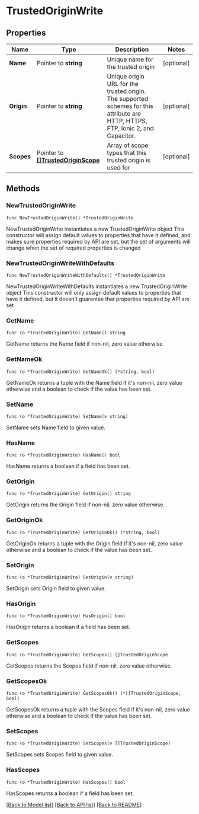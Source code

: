# TrustedOriginWrite

## Properties

Name | Type | Description | Notes
------------ | ------------- | ------------- | -------------
**Name** | Pointer to **string** | Unique name for the trusted origin | [optional] 
**Origin** | Pointer to **string** | Unique origin URL for the trusted origin. The supported schemes for this attribute are HTTP, HTTPS, FTP, Ionic 2, and Capacitor. | [optional] 
**Scopes** | Pointer to [**[]TrustedOriginScope**](TrustedOriginScope.md) | Array of scope types that this trusted origin is used for | [optional] 

## Methods

### NewTrustedOriginWrite

`func NewTrustedOriginWrite() *TrustedOriginWrite`

NewTrustedOriginWrite instantiates a new TrustedOriginWrite object
This constructor will assign default values to properties that have it defined,
and makes sure properties required by API are set, but the set of arguments
will change when the set of required properties is changed

### NewTrustedOriginWriteWithDefaults

`func NewTrustedOriginWriteWithDefaults() *TrustedOriginWrite`

NewTrustedOriginWriteWithDefaults instantiates a new TrustedOriginWrite object
This constructor will only assign default values to properties that have it defined,
but it doesn't guarantee that properties required by API are set

### GetName

`func (o *TrustedOriginWrite) GetName() string`

GetName returns the Name field if non-nil, zero value otherwise.

### GetNameOk

`func (o *TrustedOriginWrite) GetNameOk() (*string, bool)`

GetNameOk returns a tuple with the Name field if it's non-nil, zero value otherwise
and a boolean to check if the value has been set.

### SetName

`func (o *TrustedOriginWrite) SetName(v string)`

SetName sets Name field to given value.

### HasName

`func (o *TrustedOriginWrite) HasName() bool`

HasName returns a boolean if a field has been set.

### GetOrigin

`func (o *TrustedOriginWrite) GetOrigin() string`

GetOrigin returns the Origin field if non-nil, zero value otherwise.

### GetOriginOk

`func (o *TrustedOriginWrite) GetOriginOk() (*string, bool)`

GetOriginOk returns a tuple with the Origin field if it's non-nil, zero value otherwise
and a boolean to check if the value has been set.

### SetOrigin

`func (o *TrustedOriginWrite) SetOrigin(v string)`

SetOrigin sets Origin field to given value.

### HasOrigin

`func (o *TrustedOriginWrite) HasOrigin() bool`

HasOrigin returns a boolean if a field has been set.

### GetScopes

`func (o *TrustedOriginWrite) GetScopes() []TrustedOriginScope`

GetScopes returns the Scopes field if non-nil, zero value otherwise.

### GetScopesOk

`func (o *TrustedOriginWrite) GetScopesOk() (*[]TrustedOriginScope, bool)`

GetScopesOk returns a tuple with the Scopes field if it's non-nil, zero value otherwise
and a boolean to check if the value has been set.

### SetScopes

`func (o *TrustedOriginWrite) SetScopes(v []TrustedOriginScope)`

SetScopes sets Scopes field to given value.

### HasScopes

`func (o *TrustedOriginWrite) HasScopes() bool`

HasScopes returns a boolean if a field has been set.


[[Back to Model list]](../README.md#documentation-for-models) [[Back to API list]](../README.md#documentation-for-api-endpoints) [[Back to README]](../README.md)



